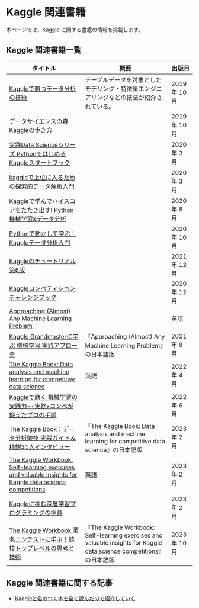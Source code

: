 # Kaggle 関連書籍

本ページでは、Kaggle に関する書籍の情報を掲載します。

## Kaggle 関連書籍一覧

| タイトル | 概要 | 出版日 |
| -------- | ---- | ---- |
| [Kaggleで勝つデータ分析の技術](https://gihyo.jp/book/2019/978-4-297-10843-4) | テーブルデータを対象としたモデリング・特徴量エンジニアリングなどの技法が紹介されている。  | 2019 年 10 月 |
| [データサイエンスの森 Kaggleの歩き方](https://www.c-r.com/book/detail/1329) || 2019 年 10 月 |
| [実践Data Scienceシリーズ PythonではじめるKaggleスタートブック](https://www.kodansha.co.jp/book/products/0000325172) || 2020 年 3 月 |
| [kaggleで上位に入るための探索的データ解析入門](https://amzn.asia/d/gaDkMpZ) || 2020 年 3 月 |
| [Kaggleで学んでハイスコアをたたき出す! Python機械学習&データ分析](https://www.shuwasystem.co.jp/book/9784798061863.html) || 2020 年 8 月 |
| [Pythonで動かして学ぶ！Kaggleデータ分析入門](https://www.shoeisha.co.jp/book/detail/9784798165233) || 2020 年 10 月 |
| [Kaggleのチュートリアル第6版](https://www.currypurin.com/tutorial_ver6_support) || 2021 年 12 月 |
| [Kaggleコンペティション チャレンジブック](https://book.mynavi.jp/ec/products/detail/id=119629) || 2020 年 12 月 |
| [Approaching (Almost) Any Machine Learning Problem](https://www.amazon.co.jp/-/en/Approaching-Almost-Machine-Learning-Problem/dp/8269211508) || 英語 | 2020 年 6 月 |
| [Kaggle Grandmasterに学ぶ 機械学習 実践アプローチ](https://book.mynavi.jp/ec/products/detail/id=123641) | 『Approaching (Almost) Any Machine Learning Problem』の日本語版 | 2021 年 8 月 |
| [The Kaggle Book: Data analysis and machine learning for competitive data science](https://www.kaggle.com/discussions/general/320574) | 英語 | 2022 年 4 月 |
| [Kaggleで磨く 機械学習の実践力--実務xコンペが鍛えたプロの手順](https://www.ric.co.jp/book/new-publication/detail/2168) |  | 2022 年 6 月 |
| [The Kaggle Book：データ分析競技 実践ガイド＆精鋭31人インタビュー](https://book.impress.co.jp/books/1122101060) | 『The Kaggle Book: Data analysis and machine learning for competitive data science』の日本語版 | 2023 年 2 月 |
| [The Kaggle Workbook: Self-learning exercises and valuable insights for Kaggle data science competitions](https://www.kaggle.com/discussions/general/389941) | 英語 | 2023 年 2 月 |
| [Kaggleに挑む深層学習プログラミングの極意](https://www.kodansha.co.jp/book/products/0000323307) | | 2023 年 2 月 |
| [The Kaggle Workbook 著名コンテストに学ぶ！競技トップレベルの思考と技術](https://book.impress.co.jp/books/1123101018) |『The Kaggle Workbook: Self-learning exercises and valuable insights for Kaggle data science competitions』の日本語版 | 2023 年 10 月 |

## Kaggle 関連書籍に関する記事

- [Kaggleと名のつく本を全て読んだので紹介していく](https://qiita.com/Isaka-code/items/efbdc60b4c557e2fba1b)
